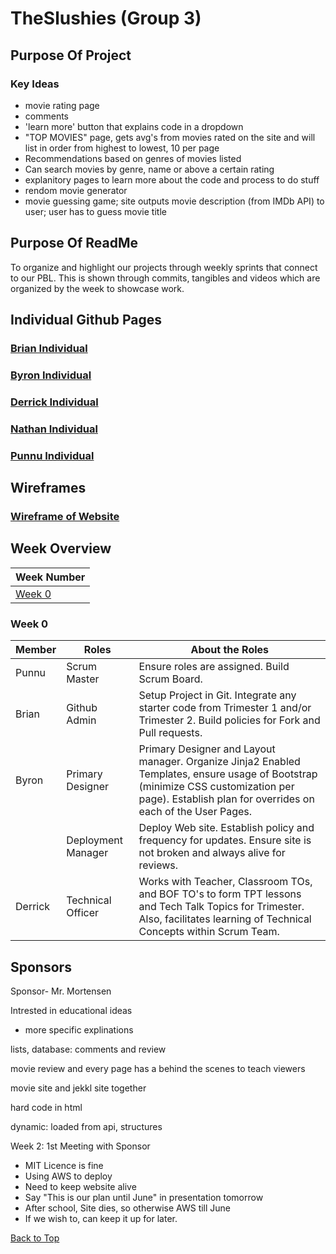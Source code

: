 # TheSlushies (Group 3)

## Purpose Of Project

### Key Ideas

- movie rating page
- comments
- 'learn more' button that explains code in a dropdown
- "TOP MOVIES" page, gets avg's from movies rated on the site and will list in order from highest to lowest, 10 per page
- Recommendations based on genres of movies listed
- Can search movies by genre, name or above a certain rating
- explanitory pages to learn more about the code and process to do stuff
- rendom movie generator
- movie guessing game; site outputs movie description (from IMDb API) to user; user has to guess movie title

## Purpose Of ReadMe
To organize and highlight our projects through weekly sprints that connect to our PBL. This is shown through commits, tangibles and videos which are organized by the week to showcase work.

## Individual Github Pages
### [Brian Individual](https://github.com/BrianZhang2016/Brian-Individual)
### [Byron Individual](https://github.com/byronlu06/tempname2)
### [Derrick Individual](https://github.com/Pitsco/derrick_individual)
### [Nathan Individual](https://github.com/ProRichyMan/NathanIndividual)
### [Punnu Individual](https://github.com/PunarvasuS/DataStructures)

## Wireframes
### [Wireframe of Website](https://github.com/PunarvasuS/TheSlushies/wiki/Wireframes)

## Week Overview

| Week Number | 
| ------------- |
| [Week 0](#Week-0) | 

### Week 0

| Member | Roles   | About the Roles | 
| ------ | ------------- | -------------------------------------------------------------|
| Punnu | Scrum Master | Ensure roles are assigned. Build Scrum Board. |
| Brian | Github Admin | Setup Project in Git. Integrate any starter code from Trimester 1 and/or Trimester 2. Build policies for Fork and Pull requests. |
| Byron | Primary Designer | Primary Designer and Layout manager. Organize Jinja2 Enabled Templates, ensure usage of Bootstrap (minimize CSS customization per page). Establish plan for overrides on each of the User Pages. |
|  | Deployment  Manager | Deploy Web site. Establish policy and frequency for updates. Ensure site is not broken and always alive for reviews. |
| Derrick | Technical Officer | Works with Teacher, Classroom TOs, and BOF TO's to form TPT lessons and Tech Talk Topics for Trimester. Also, facilitates learning of Technical Concepts within Scrum Team.|

## Sponsors

Sponsor- Mr. Mortensen

Intrested in educational ideas
* more specific explinations

lists, database: comments and review

movie review and every page has a behind the scenes to teach viewers

movie site and jekkl site together

hard code in html

dynamic: loaded from api, structures 

Week 2: 1st Meeting with Sponsor
* MIT Licence is fine
* Using AWS to deploy
* Need to keep website alive 
* Say "This is our plan until June" in presentation tomorrow
* After school, Site dies, so otherwise AWS till June
* If we wish to, can keep it up for later.

[Back to Top](#Week-Overview) 
